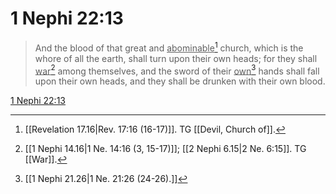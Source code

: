 # 1 Nephi 22:13

> And the blood of that great and <u>abominable</u>[^a] church, which is the whore of all the earth, shall turn upon their own heads; for they shall <u>war</u>[^b] among themselves, and the sword of their <u>own</u>[^c] hands shall fall upon their own heads, and they shall be drunken with their own blood.

[1 Nephi 22:13](https://www.churchofjesuschrist.org/study/scriptures/bofm/1-ne/22?lang=eng&id=p13#p13)


[^a]: [[Revelation 17.16|Rev. 17:16 (16-17)]]. TG [[Devil, Church of]].
[^b]: [[1 Nephi 14.16|1 Ne. 14:16 (3, 15-17)]]; [[2 Nephi 6.15|2 Ne. 6:15]]. TG [[War]].
[^c]: [[1 Nephi 21.26|1 Ne. 21:26 (24-26).]]
